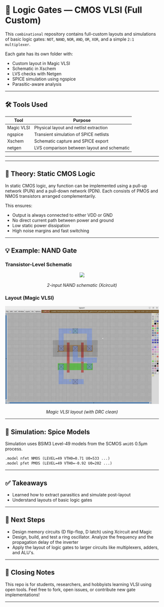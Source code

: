 # 🔲 Logic Gates — CMOS VLSI (Full Custom)

This `combinational` repository contains full-custom layouts and simulations of basic logic gates: `NOT`, `NAND`, `NOR`, 
`AND`, `OR`, `XOR`, and a simple `2:1 multiplexer`.

Each gate has its own folder with:
- Custom layout in Magic VLSI
- Schematic in Xschem
- LVS checks with Netgen
- SPICE simulation using ngspice
- Parasitic-aware analysis

---

## 🛠 Tools Used

| Tool        | Purpose                                 |
|-------------|-----------------------------------------|
| Magic VLSI  | Physical layout and netlist extraction  |
| ngspice     | Transient simulation of SPICE netlists  |
| Xschem      | Schematic capture and SPICE export      |
| netgen      | LVS comparison between layout and schematic |

---


---

## 🧠 Theory: Static CMOS Logic

In static CMOS logic, any function can be implemented using a pull-up network (PUN) and a pull-down network (PDN). Each consists of PMOS and NMOS transistors arranged complementarily.

This ensures:
- Output is always connected to either VDD or GND
- No direct current path between power and ground
- Low static power dissipation
- High noise margins and fast switching

---

## 💡 Example: NAND Gate

### Transistor-Level Schematic

<p align="center">
  <img src="./nand/nand_schematic.png" width="600" />
</p>
<p align="center"><em>2-input NAND schematic (Xcircuit)</em></p>

### Layout (Magic VLSI)

<p align="center">
  <img src="./nand/nand_layout.png" width="600" />
</p>
<p align="center"><em>Magic VLSI layout (with DRC clean)</em></p>

---

## 🧪 Simulation: Spice Models

Simulation uses BSIM3 Level-49 models from the SCMOS `ami05` 0.5µm process.

```spice
.model nfet NMOS (LEVEL=49 VTH0=0.71 U0=533 ...)
.model pfet PMOS (LEVEL=49 VTH0=-0.92 U0=202 ...)
```
---

## ✅ Takeaways
- Learned how to extract parasitics and simulate post-layout
- Understand layouts of basic logic gates

---

## 🚀 Next Steps
- Design memory circuits (D flip-flop, D latch) using Xcircuit and Magic
- Design, build, and test a ring oscillator. Analyze the frequency and the propagation delay of the inverter
- Apply the layout of logic gates to larger circuits like multiplexers, adders, and ALU's.

---

## 🙌 Closing Notes
This repo is for students, researchers, and hobbyists learning VLSI using open tools.
Feel free to fork, open issues, or contribute new gate implementations!

---
